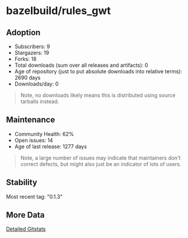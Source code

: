 # bazelbuild/rules_gwt

## Adoption

- Subscribers: 9
- Stargazers: 19
- Forks: 18
- Total downloads (sum over all releases and artifacts): 0
- Age of repository (just to put absolute downloads into relative terms): 2690 days
- Downloads/day: 0

> Note, no downloads likely means this is distributed using source tarballs instead.

## Maintenance

- Community Health: 62%
- Open issues: 14
- Age of last release: 1277 days

> Note, a large number of issues may indicate that maintainers don't correct defects, but might also
> just be an indicator of lots of users.

## Stability

Most recent tag: "0.1.3"

## More Data

[Detailed Gitstats](/bazel-catalog/gitstats/bazelbuild/rules_gwt)

